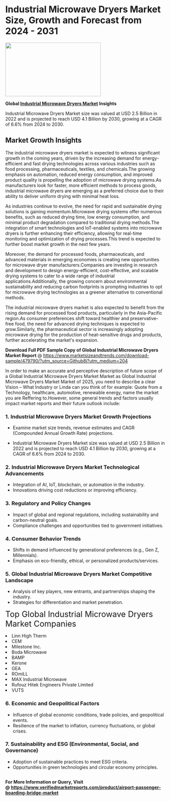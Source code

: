 <H1>Industrial Microwave Dryers Market Size, Growth and Forecast from 2024 - 2031</H1><img class="aligncenter size-medium wp-image-584254" src="https://thirdeyenews.in/wp-content/uploads/2024/09/Global-Market-Research-300x168.jpeg" alt="" width="300" height="168" /><p><strong>Global&nbsp;<a href="https://www.marketsizeandtrends.com/download-sample/479790/?utm_source=Github8j?utm_medium=204">Industrial Microwave Dryers Market</a> Insights</strong></p><p>Industrial Microwave Dryers Market size was valued at USD 2.5 Billion in 2022 and is projected to reach USD 4.1 Billion by 2030, growing at a CAGR of 6.6% from 2024 to 2030.</p><p><h2>Market Growth Insights</h2> <p>The industrial microwave dryers market is expected to witness significant growth in the coming years, driven by the increasing demand for energy-efficient and fast drying technologies across various industries such as food processing, pharmaceuticals, textiles, and chemicals.The growing emphasis on automation, reduced energy consumption, and improved product quality is propelling the adoption of microwave drying systems.As manufacturers look for faster, more efficient methods to process goods, industrial microwave dryers are emerging as a preferred choice due to their ability to deliver uniform drying with minimal heat loss.</p> <p>As industries continue to evolve, the need for rapid and sustainable drying solutions is gaining momentum.Microwave drying systems offer numerous benefits, such as reduced drying time, low energy consumption, and minimal product degradation compared to traditional drying methods.The integration of smart technologies and IoT-enabled systems into microwave dryers is further enhancing their efficiency, allowing for real-time monitoring and optimization of drying processes.This trend is expected to further boost market growth in the next few years.</p> <p>Moreover, the demand for processed foods, pharmaceuticals, and advanced materials in emerging economies is creating new opportunities for microwave dryer manufacturers.Companies are investing in research and development to design energy-efficient, cost-effective, and scalable drying systems to cater to a wide range of industrial applications.Additionally, the growing concern about environmental sustainability and reducing carbon footprints is prompting industries to opt for microwave drying technologies as a greener alternative to conventional methods.</p> <p>The industrial microwave dryers market is also expected to benefit from the rising demand for processed food products, particularly in the Asia-Pacific region.As consumer preferences shift toward healthier and preservative-free food, the need for advanced drying techniques is expected to grow.Similarly, the pharmaceutical sector is increasingly adopting microwave drying for the production of heat-sensitive drugs and products, further accelerating the market's expansion.</p> <p><span class=""><strong>Download Full PDF Sample Copy of Global Industrial Microwave Dryers Market Report</strong> @ <a href="https://www.marketsizeandtrends.com/download-sample/479790/?utm_source=Github8j?utm_medium=204" target="_blank">https://www.marketsizeandtrends.com/download-sample/479790/?utm_source=Github8j?utm_medium=204</a></span></p><p>In order to make an accurate and perceptive description of future scope of a Global&nbsp;Industrial Microwave Dryers Market Market as Global&nbsp;Industrial Microwave Dryers Market Market of 2025, you need to describe a clear Vision &ndash; What Industry or Linda can you think of for example: Quote from a Technology, healthcare, automotive, renewable energy, name the market you are Reffering to.However, some general trends and factors usually impact market reports and their future outlook include:</p><h3>1.&nbsp;<strong>Industrial Microwave Dryers Market Growth Projections</strong></h3><ul><li>Examine market size trends, revenue estimates and CAGR (Compounded Annual Growth Rate) projections.</li><li><p>Industrial Microwave Dryers Market size was valued at USD 2.5 Billion in 2022 and is projected to reach USD 4.1 Billion by 2030, growing at a CAGR of 6.6% from 2024 to 2030.</p></li></ul><h3>2.&nbsp;<strong>Industrial Microwave Dryers Market Technological Advancements</strong></h3><ul><li>Integration of AI, IoT, blockchain, or automation in the industry.</li><li>Innovations driving cost reductions or improving efficiency.</li></ul><h3>3.&nbsp;<strong>Regulatory and Policy Changes</strong></h3><ul><li>Impact of global and regional regulations, including sustainability and carbon-neutral goals.</li><li>Compliance challenges and opportunities tied to government initiatives.</li></ul><h3>4.&nbsp;<strong>Consumer Behavior Trends</strong></h3><ul><li>Shifts in demand influenced by generational preferences (e.g., Gen Z, Millennials).</li><li>Emphasis on eco-friendly, ethical, or personalized products/services.</li></ul><h3>5.&nbsp;<strong>Global Industrial Microwave Dryers Market Competitive Landscape</strong></h3><ul><li>Analysis of key players, new entrants, and partnerships shaping the industry.</li><li>Strategies for differentiation and market penetration.</li></ul><p data-pm-slice="1 1 []"><span style="color: inherit; font-family: inherit; font-size: 25px;">Top Global Industrial Microwave Dryers Market Companies</span></p><div class="" data-test-id=""><p><li>Linn High Therm</li><li> CEM</li><li> Milestone Inc.</li><li> Boda Microwave</li><li> BAMP</li><li> Kerone</li><li> GEA</li><li> ROmiLL</li><li> MAX Industrial Microwave</li><li> Rufouz Hitek Engineers Private Limited</li><li> VUTS</li></p></div><h3>6.&nbsp;<strong>Economic and Geopolitical Factors</strong></h3><ul><li>Influence of global economic conditions, trade policies, and geopolitical events.</li><li>Resilience of the market to inflation, currency fluctuations, or global crises.</li></ul><h3>7.&nbsp;<strong>Sustainability and ESG (Environmental, Social, and Governance)</strong></h3><ul><li>Adoption of sustainable practices to meet ESG criteria.</li><li>Opportunities in green technologies and circular economy principles.</li></ul><h2><strong style="font-size: 14px;">For More Information or Query, Visit @&nbsp;</strong><a style="background-color: #ffffff; font-size: 14px;" href="https://www.marketsizeandtrends.com/report/industrial-microwave-dryers-market/" target="_blank">https://www.verifiedmarketreports.com/product/airport-passenger-boarding-bridge-market</a></h2>
